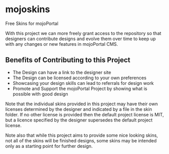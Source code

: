 # mojoskins
Free Skins for mojoPortal

With this project we can more freely grant access to the repository so that designers can contribute designs and evolve them over time to keep up with any changes or new features in mojoPortal CMS.

## Benefits of Contributing to this Project
* The Design can have a link to the designer site
* The Design can be licensed according to your own preferences
* Showcasing your design skills can lead to referrals for design work
* Promote and Support the mojoPortal Project by showing what is possible with good design

Note that the individual skins provided in this project may have their own licenses determined by the designer and indicated by a file in the skin folder. If no other license is provided then the default project license is MIT, but a licence specified by the designer supersedes the default project license. 

Note also that while this project aims to provide some nice looking skins, not all of the skins will be finished designs, some skins may be intended only as a starting point for further design. 
